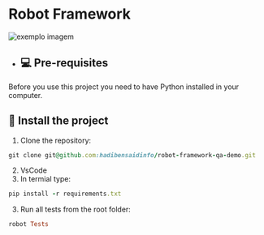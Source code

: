 # Robot Framework

<img src="https://miro.medium.com/v2/resize:fit:640/format:webp/1*wnMQPTmEsIq0TiRgfX4hig.png" alt="exemplo imagem">

- ## 💻 Pre-requisites

Before you use this project you need to have Python installed in your computer.

## 🚀 Install the project

1. Clone the repository:

```ruby
git clone git@github.com:hadibensaidinfo/robot-framework-qa-demo.git
```

2. VsCode
3. In termial type:

```ruby
pip install -r requirements.txt
```

3. Run all tests from the root folder:

```ruby
robot Tests
```
